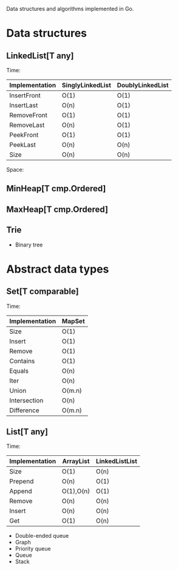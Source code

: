 Data structures and algorithms implemented in Go.

# Data structures

## LinkedList[T any]

Time:

| Implementation | SinglyLinkedList | DoublyLinkedList |
| -------------- | ---------------- | ---------------- |
| InsertFront    | O(1)             | O(1)             |
| InsertLast     | O(n)             | O(1)             |
| RemoveFront    | O(1)             | O(1)             |
| RemoveLast     | O(n)             | O(1)             |
| PeekFront      | O(1)             | O(1)             |
| PeekLast       | O(n)             | O(n)             |
| Size           | O(n)             | O(n)             |

Space:

## MinHeap[T cmp.Ordered]

## MaxHeap[T cmp.Ordered]

## Trie

- Binary tree

# Abstract data types

## Set[T comparable]

Time: 

| Implementation | MapSet |
| -------------- | ------ |
| Size           | O(1)   |
| Insert         | O(1)   |
| Remove         | O(1)   |
| Contains       | O(1)   |
| Equals         | O(n)   |
| Iter           | O(n)   |
| Union          | O(m.n) |
| Intersection   | O(n)   |
| Difference     | O(m.n) |

## List[T any]

Time:

| Implementation | ArrayList | LinkedListList |             
| -------------- | --------- | -------------- |
| Size           | O(1)      | O(n)           |
| Prepend        | O(n)      | O(1)           |
| Append         | O(1),O(n) | O(1)           |
| Remove         | O(n)      | O(n)           |
| Insert         | O(n)      | O(n)           |
| Get            | O(1)      | O(n)           |

- Double-ended queue
- Graph
- Priority queue
- Queue
- Stack
